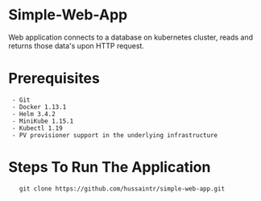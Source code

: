 # Simple-Web-App

   Web application connects to a database on kubernetes cluster, reads and returns those data's upon HTTP request.
     
   
   # Prerequisites 
      
     - Git 
     - Docker 1.13.1
     - Helm 3.4.2
     - MiniKube 1.15.1
     - Kubectl 1.19
     - PV provisioner support in the underlying infrastructure
     
   # Steps To Run The Application
   
       git clone https://github.com/hussaintr/simple-web-app.git
   
       
